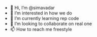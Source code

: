 - 👋 Hi, I’m @simavadar
- 👀 I’m interested in how we do
- 🌱 I’m currently learning rep code
- 💞️ I’m looking to collaborate on real one
- 📫 How to reach me freestyle

<!---
simavadar/simavadar is a ✨ special ✨ repository because its `README.md` (this file) appears on your GitHub profile.
You can click the Preview link to take a look at your changes.
--->
